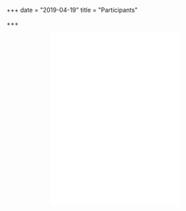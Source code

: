 +++
date = "2019-04-19"
title = "Participants"

+++


<center>
<iframe width="60%" height="400" name="iframe" frameborder="0" src="../map.html"></iframe>
</center>